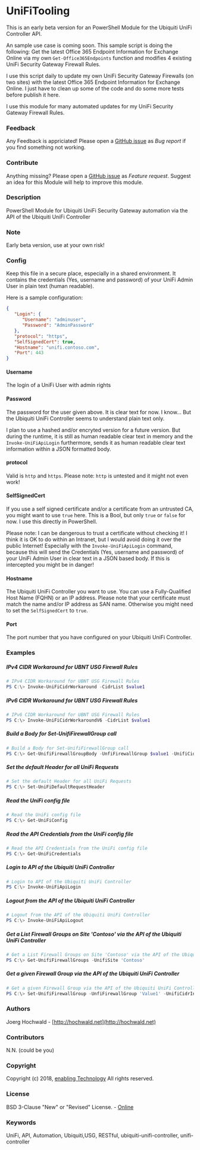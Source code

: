 # UniFiTooling

This is an early beta version for an PowerShell Module for the Ubiquiti UniFi Controller API.

An sample use case is coming soon. This sample script is doing the following:
Get the latest Office 365 Endpoint Information for Exchange Online via my own `Get-Office365Endpoints` function and modifies 4 existing UniFi Security Gateway Firewall Rules.

I use this script daily to update my own UniFi Security Gateway Firewalls (on two sites) with the latest Office 365 Endpoint Information for Exchange Online. I just have to clean up some of the code and do some more tests before publish it here.

I use this module for many automated updates for my UniFi Security Gateway Firewall Rules.

### Feedback

Any Feedback is appriciated! Please open a [GitHub issue](https://github.com/jhochwald/PowerShell-collection/issues/new/choose) as *Bug report* if you find something not working.

### Contribute

Anything missing? Please open a [GitHub issue](https://github.com/jhochwald/PowerShell-collection/issues/new/choose) as *Feature request*. Suggest an idea for this Module will help to improve this module.

### Description

PowerShell Module for Ubiquiti UniFi Security Gateway automation via the API of the Ubiquiti UniFi Controller

### Note

Early beta version, use at your own risk!

### Config

Keep this file in a secure place, especially in a shared environment. It contains the credentials (Yes, username and password) of your UniFi Admin User in plain text (human readable).

Here is a sample configuration:

```json
{
   "Login": {
      "Username": "adminuser",
      "Password": "AdminPassword"
   },
   "protocol": "https",
   "SelfSignedCert": true,
   "Hostname": "unifi.contoso.com",
   "Port": 443
}
```

#### Username

The login of a UniFi User with admin rights

#### Password

The password for the user given above. It is clear text for now. I know... But the Ubiquiti UniFi Controller seems to understand plain text only.

I plan to use a hashed and/or encryted version for a future version. But during the runtime, it is still as human readable clear text in memory and the `Invoke-UniFiApiLogin` furthermore, sends it as human readable clear text information within a JSON formatted body.

#### protocol

Valid is `http` and `https`. Please note: `http` is untested and it might not even work!

#### SelfSignedCert

If you use a self signed certificate and/or a certificate from an untrusted CA, you might want to use `true` here.
This is a Bool, but only `true` or `false` for now. I use this directly in PowerShell.

Please note: I can be dangerous to trust a certificate without checking it! I think it is OK to do within an Intranet, but I would avoid doing it over the public Internet! Especially with the `Invoke-UniFiApiLogin` command, because this will send the Credentials (Yes, username and password) of your UniFi Admin User in clear text in a JSON based body. If this is intercepted you might be in danger!

#### Hostname

The Ubiquiti UniFi Controller you want to use. You can use a Fully-Qualified Host Name (FQHN) or an IP address. Please note that your certificate must match the name and/or IP address as SAN name. Otherwise you might need to set the `SelfSignedCert` to `true`.

#### Port

The port number that you have configured on your Ubiquiti UniFi Controller.

### Examples

##### IPv4 CIDR Workaround for UBNT USG Firewall Rules

```powershell
# IPv4 CIDR Workaround for UBNT USG Firewall Rules
PS C:\> Invoke-UniFiCidrWorkaround -CidrList $value1
```

##### IPv6 CIDR Workaround for UBNT USG Firewall Rules

```powershell
# IPv6 CIDR Workaround for UBNT USG Firewall Rules
PS C:\> Invoke-UniFiCidrWorkaroundV6 -CidrList $value1
```

##### Build a Body for Set-UnifiFirewallGroup call

```powershell
# Build a Body for Set-UnifiFirewallGroup call
PS C:\> Get-UnifiFirewallGroupBody -UnfiFirewallGroup $value1 -UnifiCidrInput $value2
```

##### Set the default Header for all UniFi Requests

```powershell
# Set the default Header for all UniFi Requests
PS C:\> Set-UniFiDefaultRequestHeader
```

##### Read the UniFi config file

```powershell
# Read the UniFi config file
PS C:\> Get-UniFiConfig
```

##### Read the API Credentials from the UniFi config file

```powershell
# Read the API Credentials from the UniFi config file
PS C:\> Get-UniFiCredentials
```

##### Login to API of the Ubiquiti UniFi Controller

```powershell
# Login to API of the Ubiquiti UniFi Controller
PS C:\> Invoke-UniFiApiLogin
```

##### Logout from the API of the Ubiquiti UniFi Controller

```powershell
# Logout from the API of the Ubiquiti UniFi Controller
PS C:\> Invoke-UniFiApiLogout
```

##### Get a List Firewall Groups on Site 'Contoso' via the API of the Ubiquiti UniFi Controller

```powershell
# Get a List Firewall Groups on Site 'Contoso' via the API of the Ubiquiti UniFi Controller
PS C:\> Get-UnifiFirewallGroups -UnifiSite 'Contoso'
```

##### Get a given Firewall Group via the API of the Ubiquiti UniFi Controller

```powershell
# Get a given Firewall Group via the API of the Ubiquiti UniFi Controller
PS C:\> Set-UnifiFirewallGroup -UnfiFirewallGroup 'Value1' -UnifiCidrInput $value2
```

### Authors

Joerg Hochwald - [http://hochwald.net](http://hochwald.net)

### Contributors

N.N. (could be you)

### Copyright

Copyright (c) 2018, [enabling Technology](http://www.enatec.io)
All rights reserved.

### License

BSD 3-Clause "New" or "Revised" License. - [Online](https://github.com/jhochwald/PowerShell-collection/blob/master/LICENSE)

### Keywords

UniFi, API, Automation, Ubiquiti,USG, RESTful, ubiquiti-unifi-controller, unifi-controller
